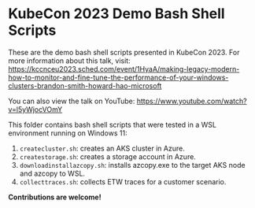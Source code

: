 # KubeCon 2023 Demo Bash Shell Scripts

These are the demo bash shell scripts presented in KubeCon 2023. For more information about this talk, visit: https://kccnceu2023.sched.com/event/1HyaA/making-legacy-modern-how-to-monitor-and-fine-tune-the-performance-of-your-windows-clusters-brandon-smith-howard-hao-microsoft

You can also view the talk on YouTube: https://www.youtube.com/watch?v=l5yWjocVOmY

This folder contains bash shell scripts that were tested in a WSL environment running on Windows 11:
1. `createcluster.sh`: creates an AKS cluster in Azure.
2. `createstorage.sh`: creates a storage account in Azure.
3. `downloadinstallazcopy.sh`: installs azcopy.exe to the target AKS node and azcopy to WSL.
4. `collecttraces.sh`: collects ETW traces for a customer scenario.

**Contributions are welcome!**